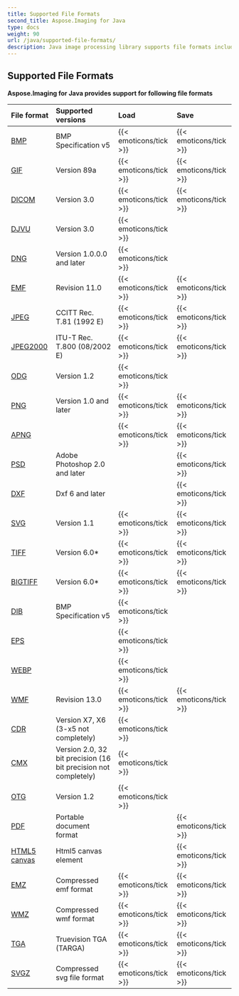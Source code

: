 ```yaml
---
title: Supported File Formats
second_title: Aspose.Imaging for Java
type: docs
weight: 90
url: /java/supported-file-formats/
description: Java image processing library supports file formats including BMP, GIF, DICOM, DJVU, DNG, EMF, JPEG, ODG, PNG, PSD, TIFF, PDF, EPS, SVG and others.
---
```


## **Supported File Formats**
**Aspose.Imaging for Java provides support for following file formats**

|**File format**|**Supported versions**|**Load**|**Save**|
| :- | :- | :- | :- |
|[BMP](https://docs.fileformat.com/image/bmp/)|BMP Specification v5|{{< emoticons/tick >}}|{{< emoticons/tick >}}|
|[GIF](https://docs.fileformat.com/image/gif/)|Version 89a|{{< emoticons/tick >}}|{{< emoticons/tick >}}|
|[DICOM](https://docs.fileformat.com/image/dicom/)|Version 3.0|{{< emoticons/tick >}}|{{< emoticons/tick >}}|
|[DJVU](https://docs.fileformat.com/image/djvu/)|Version 3.0|{{< emoticons/tick >}}| |
|[DNG](https://docs.fileformat.com/image/dng/)|Version 1.0.0.0 and later|{{< emoticons/tick >}}| |
|[EMF](https://docs.fileformat.com/image/emf/)|Revision 11.0|{{< emoticons/tick >}}|{{< emoticons/tick >}}|
|[JPEG](https://docs.fileformat.com/image/jpeg/)|CCITT Rec. T.81 (1992 E)|{{< emoticons/tick >}}|{{< emoticons/tick >}}|
|[JPEG2000](https://docs.fileformat.com/image/jp2/)|ITU-T Rec. T.800 (08/2002 E)|{{< emoticons/tick >}}|{{< emoticons/tick >}}|
|[ODG](https://docs.fileformat.com/image/odg/)|Version 1.2|{{< emoticons/tick >}}| |
|[PNG](https://docs.fileformat.com/image/png/)|Version 1.0 and later|{{< emoticons/tick >}}|{{< emoticons/tick >}}|
|[APNG](https://docs.fileformat.com/image/apng/)| |{{< emoticons/tick >}}|{{< emoticons/tick >}}|
|[PSD](https://docs.fileformat.com/image/psd/)|Adobe Photoshop 2.0 and later| |{{< emoticons/tick >}}|
|[DXF](https://docs.fileformat.com/cad/dxf/)|Dxf 6 and later| |{{< emoticons/tick >}}|
|[SVG](https://docs.fileformat.com/page-description-language/svg/)|Version 1.1|{{< emoticons/tick >}}|{{< emoticons/tick >}}|
|[TIFF](https://docs.fileformat.com/image/tiff/)|Version 6.0*|{{< emoticons/tick >}}|{{< emoticons/tick >}}|
|[BIGTIFF](https://www.awaresystems.be/imaging/tiff/bigtiff.html)|Version 6.0*|{{< emoticons/tick >}}|{{< emoticons/tick >}}|
|[DIB](https://docs.fileformat.com/image/dib/)|BMP Specification v5|{{< emoticons/tick >}}| |
|[EPS](https://docs.fileformat.com/page-description-language/eps/)| |{{< emoticons/tick >}}| |
|[WEBP](https://docs.fileformat.com/image/webp/)| |{{< emoticons/tick >}}| |
|[WMF](https://docs.fileformat.com/image/wmf/)|Revision 13.0|{{< emoticons/tick >}}|{{< emoticons/tick >}}|
|[CDR](https://docs.fileformat.com/image/cdr/)|Version X7, X6 (3-x5 not completely)|{{< emoticons/tick >}}| |
|[CMX](https://docs.fileformat.com/image/cmx/)|Version 2.0, 32 bit precision (16 bit precision not completely)|{{< emoticons/tick >}}| |
|[OTG](https://docs.fileformat.com/image/otg/)|Version 1.2|{{< emoticons/tick >}}| |
|[PDF](https://docs.fileformat.com/pdf/)|Portable document format| |{{< emoticons/tick >}}|
|[HTML5 canvas](https://docs.fileformat.com/web/html/)|Html5 canvas element| |{{< emoticons/tick >}}|
|[EMZ](https://docs.fileformat.com/image/emz/)|Compressed emf format|{{< emoticons/tick >}}|{{< emoticons/tick >}}|
|[WMZ](https://docs.fileformat.com/image/wmz/)|Compressed wmf format|{{< emoticons/tick >}}|{{< emoticons/tick >}}|
|[TGA](https://docs.fileformat.com/image/tga/)|Truevision TGA (TARGA)|{{< emoticons/tick >}}|{{< emoticons/tick >}}|
|[SVGZ](https://docs.fileformat.com/image/svgz/)|Compressed svg file format|{{< emoticons/tick >}}|{{< emoticons/tick >}}|